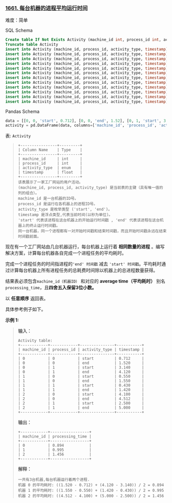 ### [1661\. 每台机器的进程平均运行时间](https://leetcode.cn/problems/average-time-of-process-per-machine/)

难度：简单

SQL Schema

```sql
Create table If Not Exists Activity (machine_id int, process_id int, activity_type ENUM('start', 'end'), timestamp float)
Truncate table Activity
insert into Activity (machine_id, process_id, activity_type, timestamp) values ('0', '0', 'start', '0.712')
insert into Activity (machine_id, process_id, activity_type, timestamp) values ('0', '0', 'end', '1.52')
insert into Activity (machine_id, process_id, activity_type, timestamp) values ('0', '1', 'start', '3.14')
insert into Activity (machine_id, process_id, activity_type, timestamp) values ('0', '1', 'end', '4.12')
insert into Activity (machine_id, process_id, activity_type, timestamp) values ('1', '0', 'start', '0.55')
insert into Activity (machine_id, process_id, activity_type, timestamp) values ('1', '0', 'end', '1.55')
insert into Activity (machine_id, process_id, activity_type, timestamp) values ('1', '1', 'start', '0.43')
insert into Activity (machine_id, process_id, activity_type, timestamp) values ('1', '1', 'end', '1.42')
insert into Activity (machine_id, process_id, activity_type, timestamp) values ('2', '0', 'start', '4.1')
insert into Activity (machine_id, process_id, activity_type, timestamp) values ('2', '0', 'end', '4.512')
insert into Activity (machine_id, process_id, activity_type, timestamp) values ('2', '1', 'start', '2.5')
insert into Activity (machine_id, process_id, activity_type, timestamp) values ('2', '1', 'end', '5')
```

Pandas Schema

```python
data = [[0, 0, 'start', 0.712], [0, 0, 'end', 1.52], [0, 1, 'start', 3.14], [0, 1, 'end', 4.12], [1, 0, 'start', 0.55], [1, 0, 'end', 1.55], [1, 1, 'start', 0.43], [1, 1, 'end', 1.42], [2, 0, 'start', 4.1], [2, 0, 'end', 4.512], [2, 1, 'start', 2.5], [2, 1, 'end', 5]]
activity = pd.DataFrame(data, columns=['machine_id', 'process_id', 'activity_type', 'timestamp']).astype({'machine_id':'Int64', 'process_id':'Int64', 'activity_type':'object', 'timestamp':'Float64'})
```

表: `Activity`

> ```
> +----------------+---------+
> | Column Name    | Type    |
> +----------------+---------+
> | machine_id     | int     |
> | process_id     | int     |
> | activity_type  | enum    |
> | timestamp      | float   |
> +----------------+---------+
> 该表展示了一家工厂网站的用户活动。
> (machine_id, process_id, activity_type) 是当前表的主键（具有唯一值的列的组合）。
> machine_id 是一台机器的ID号。
> process_id 是运行在各机器上的进程ID号。
> activity_type 是枚举类型 ('start', 'end')。
> timestamp 是浮点类型,代表当前时间(以秒为单位)。
> 'start' 代表该进程在这台机器上的开始运行时间戳 , 'end' 代表该进程在这台机器上的终止运行时间戳。
> 同一台机器，同一个进程都有一对开始时间戳和结束时间戳，而且开始时间戳永远在结束时间戳前面。
> ```

现在有一个工厂网站由几台机器运行，每台机器上运行着 **相同数量的进程** 。编写解决方案，计算每台机器各自完成一个进程任务的平均耗时。

完成一个进程任务的时间指进程的`'end' 时间戳` 减去 `'start' 时间戳`。平均耗时通过计算每台机器上所有进程任务的总耗费时间除以机器上的总进程数量获得。

结果表必须包含`machine_id（机器ID）` 和对应的 **average time（平均耗时）** 别名 `processing_time`，且**四舍五入保留3位小数。**

以 **任意顺序** 返回表。

具体参考例子如下。

**示例 1:**

> **输入：**
> ```
> Activity table:
> +------------+------------+---------------+-----------+
> | machine_id | process_id | activity_type | timestamp |
> +------------+------------+---------------+-----------+
> | 0          | 0          | start         | 0.712     |
> | 0          | 0          | end           | 1.520     |
> | 0          | 1          | start         | 3.140     |
> | 0          | 1          | end           | 4.120     |
> | 1          | 0          | start         | 0.550     |
> | 1          | 0          | end           | 1.550     |
> | 1          | 1          | start         | 0.430     |
> | 1          | 1          | end           | 1.420     |
> | 2          | 0          | start         | 4.100     |
> | 2          | 0          | end           | 4.512     |
> | 2          | 1          | start         | 2.500     |
> | 2          | 1          | end           | 5.000     |
> +------------+------------+---------------+-----------+
> ```
> **输出：**
> ```
> +------------+-----------------+
> | machine_id | processing_time |
> +------------+-----------------+
> | 0          | 0.894           |
> | 1          | 0.995           |
> | 2          | 1.456           |
> +------------+-----------------+
> ```
> **解释：**
> ```
> 一共有3台机器,每台机器运行着两个进程.
> 机器 0 的平均耗时: ((1.520 - 0.712) + (4.120 - 3.140)) / 2 = 0.894
> 机器 1 的平均耗时: ((1.550 - 0.550) + (1.420 - 0.430)) / 2 = 0.995
> 机器 2 的平均耗时: ((4.512 - 4.100) + (5.000 - 2.500)) / 2 = 1.456
> ```
